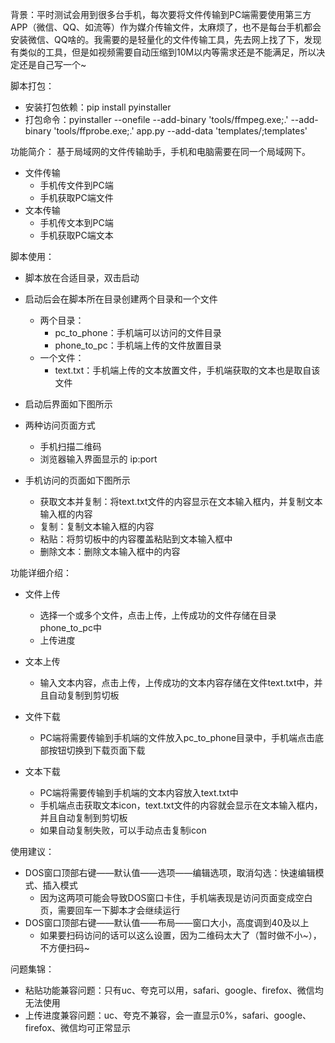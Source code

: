 背景：平时测试会用到很多台手机，每次要将文件传输到PC端需要使用第三方APP（微信、QQ、如流等）作为媒介传输文件，太麻烦了，也不是每台手机都会安装微信、QQ啥的。我需要的是轻量化的文件传输工具，先去网上找了下，发现有类似的工具，但是如视频需要自动压缩到10M以内等需求还是不能满足，所以决定还是自己写一个~


脚本打包：
* 安装打包依赖：pip install pyinstaller
* 打包命令：pyinstaller --onefile --add-binary 'tools/ffmpeg.exe;.' --add-binary 'tools/ffprobe.exe;.' app.py  --add-data 'templates/;templates'


功能简介：
基于局域网的文件传输助手，手机和电脑需要在同一个局域网下。
* 文件传输
  * 手机传文件到PC端
  * 手机获取PC端文件
* 文本传输
  * 手机传文本到PC端
  * 手机获取PC端文本

脚本使用：
* 脚本放在合适目录，双击启动
* 启动后会在脚本所在目录创建两个目录和一个文件
  * 两个目录：
    * pc_to_phone：手机端可以访问的文件目录
    * phone_to_pc：手机端上传的文件放置目录
  * 一个文件：
    * text.txt：手机端上传的文本放置文件，手机端获取的文本也是取自该文件
* 启动后界面如下图所示

* 两种访问页面方式
  * 手机扫描二维码
  * 浏览器输入界面显示的 ip:port
* 手机访问的页面如下图所示
  * 获取文本并复制：将text.txt文件的内容显示在文本输入框内，并复制文本输入框的内容
  * 复制：复制文本输入框的内容
  * 粘贴：将剪切板中的内容覆盖粘贴到文本输入框中
  * 删除文本：删除文本输入框中的内容


功能详细介绍：
* 文件上传
  * 选择一个或多个文件，点击上传，上传成功的文件存储在目录phone_to_pc中
  * 上传进度

* 文本上传
  * 输入文本内容，点击上传，上传成功的文本内容存储在文件text.txt中，并且自动复制到剪切板

* 文件下载
  * PC端将需要传输到手机端的文件放入pc_to_phone目录中，手机端点击底部按钮切换到下载页面下载

* 文本下载
  * PC端将需要传输到手机端的文本内容放入text.txt中
  * 手机端点击获取文本icon，text.txt文件的内容就会显示在文本输入框内，并且自动复制到剪切板
  * 如果自动复制失败，可以手动点击复制icon

使用建议：
* DOS窗口顶部右键——默认值——选项——编辑选项，取消勾选：快速编辑模式、插入模式
  * 因为这两项可能会导致DOS窗口卡住，手机端表现是访问页面变成空白页，需要回车一下脚本才会继续运行
* DOS窗口顶部右键——默认值——布局——窗口大小，高度调到40及以上
  * 如果要扫码访问的话可以这么设置，因为二维码太大了（暂时做不小~），不方便扫码~


问题集锦：
* 粘贴功能兼容问题：只有uc、夸克可以用，safari、google、firefox、微信均无法使用
* 上传进度兼容问题：uc、夸克不兼容，会一直显示0%，safari、google、firefox、微信均可正常显示
